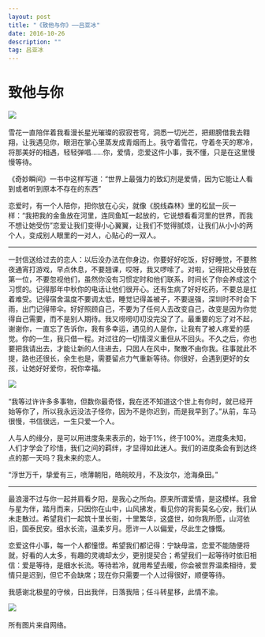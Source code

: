 ```yaml
---
layout: post
title: "《致他与你》——吕亚冰"
date: 2016-10-26
description: ""
tag: 吕亚冰
---
```


# 致他与你

![](\_posts\Figures\2016-10-26-zhi-ta-yu-ni-1.jpg)

 雪花一直陪伴着我看漫长星光璀璨的寂寂苍穹，洞悉一切光芒，把翅膀借我去翱翔，让我遇见你，眼泪在掌心里蒸发成青烟而上。我守着雪花，守着冬天的寒冷，将那美好的相遇，轻轻弹唱……你，爱情，恋爱这件小事，我不懂，只是在这里慢慢等待。

 《奇妙瞬间》一书中这样写道：“世界上最强力的致幻剂是爱情，因为它能让人看到或者听到原本不存在的东西”

恋爱时，有一个人陪你，把你放在心尖，就像《脱线森林》里的松鼠一灰一样：“我把我的金鱼放在河里，连同鱼缸一起放的，它说想看看河里的世界，而我不想让她受伤”恋爱让我们变得小心翼翼，让我们不觉得腻烦，让我们从小小的两个人，变成别人眼里的一对人，心贴心的一双人。

* * *

一封信送给过去的恋人：以后没办法在你身边，你要好好吃饭，好好睡觉，不要熬夜通宵打游戏，早点休息，不要翘课，哎呀，我又啰嗦了。对啦，记得把父母放在第一位，不要忽视他们，虽然你没有习惯定时和他们联系，时间长了你会养成这个习惯的。记得那年中秋你的电话让他们很开心。还有生病了好好吃药，不要总是扛着难受。记得宿舍温度不要调太低，睡觉记得盖被子，不要逞强，深圳时不时会下雨，出门记得带伞。好好照顾自己，不要为了任何人去改变自己，改变是因为你觉得自己需要，而不是别人期待。我又唠唠叨叨没完没了了。最重要的忘了对不起，谢谢你，一直忘了告诉你，我有多幸运，遇见的人是你，让我有了被人疼爱的感觉。你的一生，我只借一程。对过往的一切情深义重但从不回头。不久之后，你也要把我请出去，才能让新的人住进去，只因人在风中，聚散不由你我。往事就此不提，路也还很长，余生也是，需要留点力气重新等待。你很好，会遇到更好的女孩，让她好好爱你，祝你幸福。

![](\_posts\Figures\2016-10-26-zhi-ta-yu-ni-2.jpg)

“我等过许许多多事物，但数你最奇怪，我在还不知道这个世上有你时，就已经开始等你了，所以我永远没法子怪你，因为不是你迟到，而是我早到了。”从前，车马很慢，书信很远，一生只爱一个人。

人与人的缘分，是可以用进度条来表示的，始于1%，终于100%。进度条未知，人们才学会了珍惜，我们之间的羁绊，才显得如此迷人。我们的进度条会有到达终点的那一天吗？我未来的恋人。

“浮世万千，挚爱有三，喷薄朝阳，皓皖皎月，不及汝尔，沧海桑田。”


* * *

最浪漫不过与你一起并肩看夕阳，是我心之所向。原来所谓爱情，是这模样。我曾与星为伴，踏月而来，只因你在山中，山风拂发，看见你的背影莫名心安，我们从未走散过。希望我们一起筑十里长街，十里繁华，这盛世，如你我所愿，山河依旧，国泰民安。细水长流，温柔岁月。愿许一人以偏爱，尽此生之慷慨。

恋爱这件小事，每一个人都憧憬。希望我们都记得：宁缺毋滥，恋爱不能随便将就，好看的人太多，有趣的灵魂却太少，更别提契合；希望我们一起等待时依旧相信：爱是等待，是细水长流。等待若冷，就用希望去暖，你会被世界温柔相待，爱情只是迟到，但它不会缺席；现在你只需要一个人过得很好，顺便等待。

我感谢北极星的守候，日出我伴，日落我陪；任斗转星移，此情不渝。

![](\_posts\Figures\2016-10-26-zhi-ta-yu-ni-3.jpg)

所有图片来自网络。
